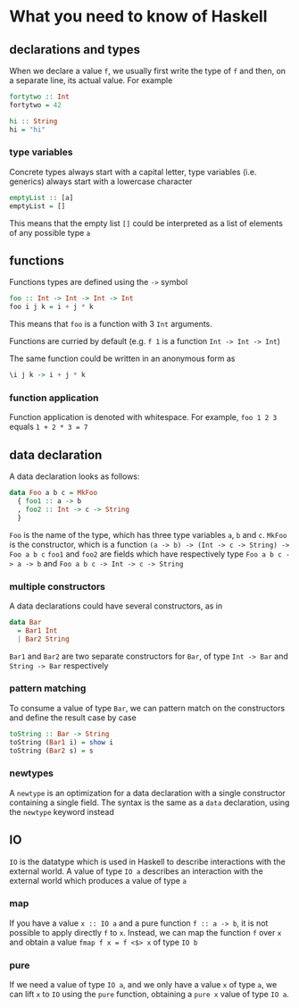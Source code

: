 # What you need to know of Haskell

## declarations and types

When we declare a value `f`, we usually first write the type of `f` and then, on a separate line, its actual value. For example

```haskell
fortytwo :: Int
fortytwo = 42

hi :: String
hi = "hi"
```

### type variables

Concrete types always start with a capital letter, type variables (i.e. generics) always start with a lowercase character

```haskell
emptyList :: [a]
emptyList = []
```

This means that the empty list `[]` could be interpreted as a list of elements of any possible type `a`

## functions

Functions types are defined using the `->` symbol

```haskell
foo :: Int -> Int -> Int -> Int
foo i j k = i + j * k
```

This means that `foo` is a function with 3 `Int` arguments.

Functions are curried by default (e.g. `f 1` is a function `Int -> Int -> Int`)

The same function could be written in an anonymous form as

```haskell
\i j k -> i + j * k
```

### function application

Function application is denoted with whitespace.
For example, `foo 1 2 3` equals `1 + 2 * 3 = 7`

## data declaration

A data declaration looks as follows:

```haskell
data Foo a b c = MkFoo
  { foo1 :: a -> b
  , foo2 :: Int -> c -> String
  }
```

`Foo` is the name of the type, which has three type variables `a`, `b` and `c`.
`MkFoo` is the constructor, which is a function `(a -> b) -> (Int -> c -> String) -> Foo a b c`
`foo1` and `foo2` are fields which have respectively type `Foo a b c -> a -> b` and `Foo a b c -> Int -> c -> String`

### multiple constructors

A data declarations could have several constructors, as in

```haskell
data Bar
  = Bar1 Int
  | Bar2 String
```

`Bar1` and `Bar2` are two separate constructors for `Bar`, of type `Int -> Bar` and `String -> Bar` respectively

### pattern matching

To consume a value of type `Bar`, we can pattern match on the constructors and define the result case by case

```haskell
toString :: Bar -> String
toString (Bar1 i) = show i
toString (Bar2 s) = s
```

### newtypes

A `newtype` is an optimization for a data declaration with a single constructor containing a single field. The syntax is the same as a `data` declaration, using the `newtype` keyword instead

## IO

`IO` is the datatype which is used in Haskell to describe interactions with the external world. A value of type `IO a` describes an interaction with the external world which produces a value of type `a`

### map

If you have a value `x :: IO a` and a pure function `f :: a -> b`, it is not possible to apply directly `f` to `x`. Instead, we can map the function `f` over `x` and obtain a value `fmap f x = f <$> x` of type `IO b`

### pure

If we need a value of type `IO a`, and we only have a value `x` of type `a`, we can lift `x` to `IO` using the `pure` function, obtaining a `pure x` value of type `IO a`.

